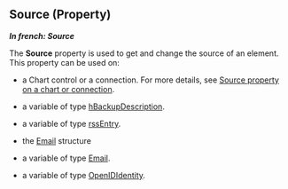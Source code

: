 
## Source (Property)

***In french: Source***
	



<a name="XUse"></a>
<a name="Use"></a>
<a name="description"></a>
The **Source** property is used to get and change the source of an element. This property can be used on:

- a Chart control or a connection. For more details, see [Source property on a chart or connection](../Proprietes/2510147.md).

- a variable of type [hBackupDescription](../WDLang4/1000017455.md). 

- a variable of type [rssEntry](../WDLang5/1000017792.md). 

- the [Email](../WDLang3/3032029.md) structure

- a variable of type [Email](../WDLang3/1000018713.md). 

- a variable of type [OpenIDIdentity](../WDLang3/1000023567.md).




